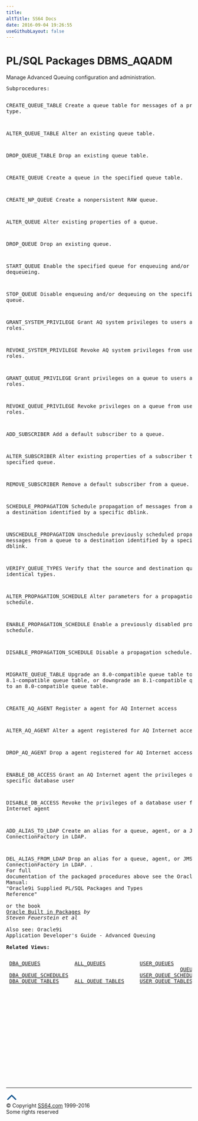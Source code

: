 ```yaml
---
title:
altTitle: SS64 Docs
date: 2016-09-04 19:26:55
useGithubLayout: false
---
```

<!-- #BeginLibraryItem "/Library/head_orapack.lbi" --><!-- #EndLibraryItem --><h1>PL/SQL Packages DBMS_AQADM</h1> 
<p> Manage Advanced Queuing configuration and administration.</p>
<pre>Subprocedures:

CREATE_QUEUE_TABLE  Create a queue table for messages of a predefined type. 

ALTER_QUEUE_TABLE   Alter an existing queue table. 

DROP_QUEUE_TABLE    Drop an existing queue table. 

CREATE_QUEUE        Create a queue in the specified queue table. 

CREATE_NP_QUEUE     Create a nonpersistent RAW queue. 

ALTER_QUEUE         Alter existing properties of a queue. 

DROP_QUEUE          Drop an existing queue. 

START_QUEUE         Enable the specified queue for enqueuing and/or dequeueing. 

STOP_QUEUE          Disable enqueuing and/or dequeuing on the specified queue. 

GRANT_SYSTEM_PRIVILEGE  Grant AQ system privileges to users and roles. 

REVOKE_SYSTEM_PRIVILEGE Revoke AQ system privileges from users and roles. 

GRANT_QUEUE_PRIVILEGE   Grant privileges on a queue to users and roles. 

REVOKE_QUEUE_PRIVILEGE  Revoke privileges on a queue from users and roles. 

ADD_SUBSCRIBER          Add a default subscriber to a queue. 

ALTER_SUBSCRIBER        Alter existing properties of a subscriber to a specified queue. 

REMOVE_SUBSCRIBER       Remove a default subscriber from a queue. 

SCHEDULE_PROPAGATION    Schedule propagation of messages from a queue to a
                        destination identified by a specific dblink. 

UNSCHEDULE_PROPAGATION  Unschedule previously scheduled propagation of messages
                        from a queue to a destination identified by a specific dblink. 

VERIFY_QUEUE_TYPES      Verify that the source and destination queues have identical types. 

ALTER_PROPAGATION_SCHEDULE   Alter parameters for a propagation schedule. 

ENABLE_PROPAGATION_SCHEDULE  Enable a previously disabled propagation schedule. 

DISABLE_PROPAGATION_SCHEDULE Disable a propagation schedule. 

MIGRATE_QUEUE_TABLE          Upgrade an 8.0-compatible queue table to an 8.1-compatible
                             queue table, or downgrade an 8.1-compatible queue table to
                             an 8.0-compatible queue table.  

CREATE_AQ_AGENT         Register a agent for AQ Internet access 

ALTER_AQ_AGENT          Alter a agent registered for AQ Internet access 

DROP_AQ_AGENT           Drop a agent registered for AQ Internet access 

ENABLE_DB_ACCESS        Grant an AQ Internet agent the privileges of a specific database user 

DISABLE_DB_ACCESS       Revoke the privileges of a database user from an AQ Internet agent 

ADD_ALIAS_TO_LDAP       Create an alias for a queue, agent, or a JMS ConnectionFactory in LDAP.  

DEL_ALIAS_FROM_LDAP     Drop an alias for a queue, agent, or JMS ConnectionFactory in LDAP. . 
<span class="body"><b><br></b>For full documentation of the packaged procedures above see the Oracle Manual:<br>"Oracle9i Supplied PL/SQL Packages and Types Reference"<b><br><br></b>or the book <a href="../links/orasqllinks.html">Oracle Built in Packages</a> <i>by Steven Feuerstein et al</i><b></b><b><br><br></b>Also see: Oracle9i Application Developer's Guide - Advanced Queuing <b><br>
</b></span><span class="body"><b>Related Views:</b></span> </pre>
<pre> <a href="../orad/DBA_QUEUES.html">DBA_QUEUES</a>           <a href="../orad/ALL_QUEUES.html">ALL_QUEUES</a>           <a href="../orad/USER_QUEUES.html">USER_QUEUES</a> 
                                                        <a href="../orad/QUEUE_PRIVILEGES.html">QUEUE_PRIVILEGES</a>  
 <a href="../orad/DBA_QUEUE_SCHEDULES.html">DBA_QUEUE_SCHEDULES</a>                       <a href="../orad/USER_QUEUE_SCHEDULES.html">USER_QUEUE_SCHEDULES</a> 
 <a href="../orad/DBA_QUEUE_TABLES.html">DBA_QUEUE_TABLES</a>     <a href="../orad/ALL_QUEUE_TABLES.html">ALL_QUEUE_TABLES</a>     <a href="../orad/USER_QUEUE_TABLES.html">USER_QUEUE_TABLES</a> </pre><!-- #BeginLibraryItem "/Library/foot_ora.lbi" --><p>
<!-- oracle-footer -->
<ins class="adsbygoogle" style="display:inline-block;width:300px;height:250px" data-ad-client="ca-pub-6140977852749469" data-ad-slot="4275490898"></ins>
<script>
(adsbygoogle = window.adsbygoogle || []).push({});
</script></p>
<hr>
<div id="bl" class="footer"><a href="DBMS_AQADM.html#"><img src="../images/top.png" width="30" height="22" alt="Back to the Top"></a></div>
<div id="br" class="footer, tagline">© Copyright <a href="http://ss64.com/">SS64.com</a> 1999-2016<br>
Some rights reserved</div><!-- #EndLibraryItem -->

